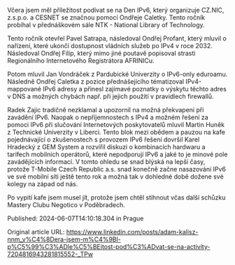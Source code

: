 Včera jsem měl příležitost podívat se na Den IPv6, který organizuje CZ.NIC, z.s.p.o. a CESNET se značnou pomocí Ondřeje Caletky. Tento ročník probíhal v přednáškovém sále NTK - National Library of Technology.

Tento ročník otevřel Pavel Satrapa, následoval Ondřej Profant, který mluvil o nařízení, které ukončí dostupnost vládních služeb po IPv4 v roce 2032. Následoval Ondřej Filip, který mimo jiné poutavě popisoval strasti Regionálního Internetového Registrátora AFRINICu.

Potom mluvil Jan Vondráček z Pardubické Univerzity o IPv6-only eduroamu. Následně Ondřej Caletka z pozice přednášejícího tématizoval IPv4-mappované IPv6 adresy a přinesl zajímavé poznatky o výskytu těchto adres v DNS a možných chybách např. při jejich použití v pravidlech firewallů.

Radek Zajic tradičně nezklamal a upozornil na možná překvapení při zavádění IPv6. Naopak o nepříjemnostech s IPv4 a možném řešení za pomoci IPv6 při slučování Internetových poskytovatelů mluvil Martin Huněk z Technické Univerzity v Liberci. Tento blok mezi obědem a pauzou na kafe pojednávající o zkušenostech s provozem IPv6 řešení dovršil Karel Hradecký z GEM System a rozvířil diskuzi o kombinacích hardwaru a tarifech mobilních operátorů, které nepodporují IPv6 a jaké to je minové pole zavádějících informací. V tomto ohledu se snad blýská na lepší časy, protože T-Mobile Czech Republic a.s. snad konečně začne nasazování IPv6 ve své mobilní síti ještě tento rok a možná tak v dohledné době dožene své kolegy na západ od nás.

Po vypití kafe jsem musel jít, protože jsem chtěl stihnout včas další schůzku Mastery Clubu Negotico v Poděbradech.


Published: 2024-06-07T14:10:18.304 in Prague

Original article URL: https://www.linkedin.com/posts/adam-kalisz-nnm_v%C4%8Dera-jsem-m%C4%9Bl-p%C5%99%C3%ADle%C5%BEitost-pod%C3%ADvat-se-na-activity-7204816943281815552-_TPw

[](./media/ipv6-day-2025-profant.jpeg)[](./media/ipv6-day-2025-gemsystem.jpeg)[](./media/ipv6-day-2025-filip.jpeg)[](./media/ipv6-day-2025-vondracek.jpeg)[](./media/ipv6-day-2025-caletka.jpeg)[](./media/ipv6-day-2025-zajic.jpeg)